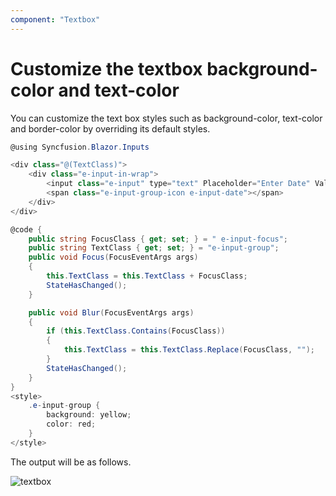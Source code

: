 ```yaml
---
component: "Textbox"
---
```


# Customize the textbox background-color and text-color

You can customize the text box styles such as background-color, text-color and border-color by overriding its default styles.

```csharp
@using Syncfusion.Blazor.Inputs

<div class="@(TextClass)">
    <div class="e-input-in-wrap">
        <input class="e-input" type="text" Placeholder="Enter Date" Value="John" @onfocus="@Focus" @onblur="@Blur" />
        <span class="e-input-group-icon e-input-date"></span>
    </div>
</div>

@code {
    public string FocusClass { get; set; } = " e-input-focus";
    public string TextClass { get; set; } = "e-input-group";
    public void Focus(FocusEventArgs args)
    {
        this.TextClass = this.TextClass + FocusClass;
        StateHasChanged();
    }

    public void Blur(FocusEventArgs args)
    {
        if (this.TextClass.Contains(FocusClass))
        {
            this.TextClass = this.TextClass.Replace(FocusClass, "");
        }
        StateHasChanged();
    }
}
<style>
    .e-input-group {
        background: yellow;
        color: red;
    }
</style>
```

The output will be as follows.

![textbox](../images/back_customization.png)
